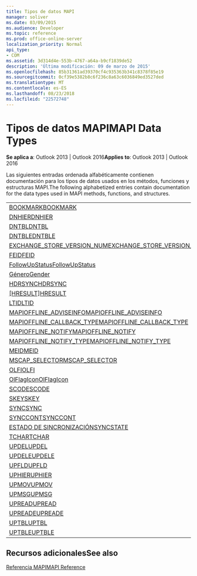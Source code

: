 ```yaml
---
title: Tipos de datos MAPI
manager: soliver
ms.date: 03/09/2015
ms.audience: Developer
ms.topic: reference
ms.prod: office-online-server
localization_priority: Normal
api_type:
- COM
ms.assetid: 3d314d4e-553b-4767-a64a-b9cf1839de52
description: 'Última modificación: 09 de marzo de 2015'
ms.openlocfilehash: 85b31361ad39370cf4c935363b341c8378f85e19
ms.sourcegitcommit: 0cf39e5382b8c6f236c8a63c6036849ed3527ded
ms.translationtype: MT
ms.contentlocale: es-ES
ms.lasthandoff: 08/23/2018
ms.locfileid: "22572748"
---
```

# <a name="mapi-data-types"></a><span data-ttu-id="43f0a-103">Tipos de datos MAPI</span><span class="sxs-lookup"><span data-stu-id="43f0a-103">MAPI Data Types</span></span>

  
  
<span data-ttu-id="43f0a-104">**Se aplica a**: Outlook 2013 | Outlook 2016</span><span class="sxs-lookup"><span data-stu-id="43f0a-104">**Applies to**: Outlook 2013 | Outlook 2016</span></span> 
  
<span data-ttu-id="43f0a-105">Las siguientes entradas ordenada alfabéticamente contienen documentación para los tipos de datos usados en los métodos, funciones y estructuras MAPI.</span><span class="sxs-lookup"><span data-stu-id="43f0a-105">The following alphabetized entries contain documentation for the data types used in MAPI methods, functions, and structures.</span></span> 
  
||
|:-----|
|[<span data-ttu-id="43f0a-106">BOOKMARK</span><span class="sxs-lookup"><span data-stu-id="43f0a-106">BOOKMARK</span></span>](bookmark.md) <br/> |
|[<span data-ttu-id="43f0a-107">DNHIER</span><span class="sxs-lookup"><span data-stu-id="43f0a-107">DNHIER</span></span>](dnhier.md) <br/> |
|[<span data-ttu-id="43f0a-108">DNTBL</span><span class="sxs-lookup"><span data-stu-id="43f0a-108">DNTBL</span></span>](dntbl.md) <br/> |
|[<span data-ttu-id="43f0a-109">DNTBLE</span><span class="sxs-lookup"><span data-stu-id="43f0a-109">DNTBLE</span></span>](dntble.md) <br/> |
|[<span data-ttu-id="43f0a-110">EXCHANGE_STORE_VERSION_NUM</span><span class="sxs-lookup"><span data-stu-id="43f0a-110">EXCHANGE_STORE_VERSION_NUM</span></span>](exchange_store_version_num.md) <br/> |
|[<span data-ttu-id="43f0a-111">FEID</span><span class="sxs-lookup"><span data-stu-id="43f0a-111">FEID</span></span>](feid.md) <br/> |
|[<span data-ttu-id="43f0a-112">FollowUpStatus</span><span class="sxs-lookup"><span data-stu-id="43f0a-112">FollowUpStatus</span></span>](followupstatus.md) <br/> |
|[<span data-ttu-id="43f0a-113">Género</span><span class="sxs-lookup"><span data-stu-id="43f0a-113">Gender</span></span>](gender.md) <br/> |
|[<span data-ttu-id="43f0a-114">HDRSYNC</span><span class="sxs-lookup"><span data-stu-id="43f0a-114">HDRSYNC</span></span>](hdrsync.md) <br/> |
|<span data-ttu-id="43f0a-115">[[HRESULT]](hresult.md)</span><span class="sxs-lookup"><span data-stu-id="43f0a-115">[HRESULT](hresult.md)</span></span> <br/> |
|[<span data-ttu-id="43f0a-116">LTID</span><span class="sxs-lookup"><span data-stu-id="43f0a-116">LTID</span></span>](ltid.md) <br/> |
|[<span data-ttu-id="43f0a-117">MAPIOFFLINE_ADVISEINFO</span><span class="sxs-lookup"><span data-stu-id="43f0a-117">MAPIOFFLINE_ADVISEINFO</span></span>](mapioffline_adviseinfo.md) <br/> |
|[<span data-ttu-id="43f0a-118">MAPIOFFLINE_CALLBACK_TYPE</span><span class="sxs-lookup"><span data-stu-id="43f0a-118">MAPIOFFLINE_CALLBACK_TYPE</span></span>](mapioffline_callback_type.md) <br/> |
|[<span data-ttu-id="43f0a-119">MAPIOFFLINE_NOTIFY</span><span class="sxs-lookup"><span data-stu-id="43f0a-119">MAPIOFFLINE_NOTIFY</span></span>](mapioffline_notify.md) <br/> |
|[<span data-ttu-id="43f0a-120">MAPIOFFLINE_NOTIFY_TYPE</span><span class="sxs-lookup"><span data-stu-id="43f0a-120">MAPIOFFLINE_NOTIFY_TYPE</span></span>](mapioffline_notify_type.md) <br/> |
|[<span data-ttu-id="43f0a-121">MEID</span><span class="sxs-lookup"><span data-stu-id="43f0a-121">MEID</span></span>](meid.md) <br/> |
|[<span data-ttu-id="43f0a-122">MSCAP_SELECTOR</span><span class="sxs-lookup"><span data-stu-id="43f0a-122">MSCAP_SELECTOR</span></span>](mscap_selector.md) <br/> |
|[<span data-ttu-id="43f0a-123">OLFI</span><span class="sxs-lookup"><span data-stu-id="43f0a-123">OLFI</span></span>](olfi.md) <br/> |
|[<span data-ttu-id="43f0a-124">OlFlagIcon</span><span class="sxs-lookup"><span data-stu-id="43f0a-124">OlFlagIcon</span></span>](olflagicon.md) <br/> |
|[<span data-ttu-id="43f0a-125">SCODE</span><span class="sxs-lookup"><span data-stu-id="43f0a-125">SCODE</span></span>](scode.md) <br/> |
|[<span data-ttu-id="43f0a-126">SKEY</span><span class="sxs-lookup"><span data-stu-id="43f0a-126">SKEY</span></span>](skey.md) <br/> |
|[<span data-ttu-id="43f0a-127">SYNC</span><span class="sxs-lookup"><span data-stu-id="43f0a-127">SYNC</span></span>](sync.md) <br/> |
|[<span data-ttu-id="43f0a-128">SYNCCONT</span><span class="sxs-lookup"><span data-stu-id="43f0a-128">SYNCCONT</span></span>](synccont.md) <br/> |
|[<span data-ttu-id="43f0a-129">ESTADO DE SINCRONIZACIÓN</span><span class="sxs-lookup"><span data-stu-id="43f0a-129">SYNCSTATE</span></span>](syncstate.md) <br/> |
|[<span data-ttu-id="43f0a-130">TCHAR</span><span class="sxs-lookup"><span data-stu-id="43f0a-130">TCHAR</span></span>](tchar.md) <br/> |
|[<span data-ttu-id="43f0a-131">UPDEL</span><span class="sxs-lookup"><span data-stu-id="43f0a-131">UPDEL</span></span>](updel.md) <br/> |
|[<span data-ttu-id="43f0a-132">UPDELE</span><span class="sxs-lookup"><span data-stu-id="43f0a-132">UPDELE</span></span>](updele.md) <br/> |
|[<span data-ttu-id="43f0a-133">UPFLD</span><span class="sxs-lookup"><span data-stu-id="43f0a-133">UPFLD</span></span>](upfld.md) <br/> |
|[<span data-ttu-id="43f0a-134">UPHIER</span><span class="sxs-lookup"><span data-stu-id="43f0a-134">UPHIER</span></span>](uphier.md) <br/> |
|[<span data-ttu-id="43f0a-135">UPMOV</span><span class="sxs-lookup"><span data-stu-id="43f0a-135">UPMOV</span></span>](upmov.md) <br/> |
|[<span data-ttu-id="43f0a-136">UPMSG</span><span class="sxs-lookup"><span data-stu-id="43f0a-136">UPMSG</span></span>](upmsg.md) <br/> |
|[<span data-ttu-id="43f0a-137">UPREAD</span><span class="sxs-lookup"><span data-stu-id="43f0a-137">UPREAD</span></span>](upread.md) <br/> |
|[<span data-ttu-id="43f0a-138">UPREADE</span><span class="sxs-lookup"><span data-stu-id="43f0a-138">UPREADE</span></span>](upreade.md) <br/> |
|[<span data-ttu-id="43f0a-139">UPTBL</span><span class="sxs-lookup"><span data-stu-id="43f0a-139">UPTBL</span></span>](uptbl.md) <br/> |
|[<span data-ttu-id="43f0a-140">UPTBLE</span><span class="sxs-lookup"><span data-stu-id="43f0a-140">UPTBLE</span></span>](uptble.md) <br/> |
   
## <a name="see-also"></a><span data-ttu-id="43f0a-141">Recursos adicionales</span><span class="sxs-lookup"><span data-stu-id="43f0a-141">See also</span></span>



[<span data-ttu-id="43f0a-142">Referencia MAPI</span><span class="sxs-lookup"><span data-stu-id="43f0a-142">MAPI Reference</span></span>](mapi-reference.md)

